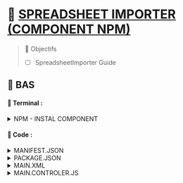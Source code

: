 # 🌸 [SPREADSHEET IMPORTER (COMPONENT NPM)](https://docs.spreadsheet-importer.com/pages/GettingStarted/)

> 🌺 Objectifs
>
> - [ ] SpreadsheetImporter Guide

## 🌸 BAS

#### 💮 **Terminal** :

<details>
    <summary>NPM - INSTAL COMPONENT</summary>

Aller dans la racine du projet, puis

        npm install ui5-cc-spreadsheetimporter@0.33.2

Le composant `ui5-cc-spreadsheetimporter` s'installera dans `node_modules`. Vérifier cependant que la version installer est la bonne dans le fichier `ui5.yaml`

```yaml
specVersion: "2.6"
type: module
metadata:
name: ui5-cc-spreadsheetimporter
resources:
configuration:
  paths:
  /thirdparty/customControl/spreadsheetImporter/v0_33_2/: ./dist/
```

</details>

#### 💮 **Code** :

<details>
    <summary>MANIFEST.JSON</summary>

Aller dans le `manifest.json` et ajouter `spreadsheetImporter` ainsi que `resourceRoots` :

```json
"sap.ui5": {
    "flexEnabled": false,
    "componentUsages": {
    "spreadsheetImporter": {
        "name": "cc.spreadsheetimporter.v0_33_2"
        }
    },
    "resourceRoots": {
        "cc.spreadsheetimporter.v0_33_2": "./thirdparty/customControl/spreadsheetImporter/v0_33_2"
        },
    },
    //...
}
```

</details>

<details>
    <summary>PACKAGE.JSON</summary>

Aller dans le `package.json` et ajouter `dependencies` :

```json
"dependencies": {
    "ui5-cc-spreadsheetimporter": "^0.33.2"
},
```

</details>

<details>
    <summary>MAIN.XML</summary>

Aller dans le `main.xml` et ajouter un bouton de test :

```xml
<m:Button
    text="Importer un fichier Excel"
    press="onOpenXUP" />
```

</details>

<details>
    <summary>MAIN.CONTROLER.JS</summary>

Aller dans le `main.controller.js` et ajouter un bouton de test :

```js
onOpenXUP: async function (oEvent) {
    this.getView().setBusyIndicatorDelay(0);
    this.getView().setBusy(true);
    this.spreadsheetUpload = await this.getView()
        .getController()
        .getOwnerComponent()
        .createComponent({
            usage: "spreadsheetImporter",
            async: true,
            componentData: {
                context: this,
                tableId: "tableOrder",
                columns: [
                    "Ebeln",
                    "Lifnr",
                    "Matnr",
                    "Charg",
                    "Vfdat",
                    "Menge",
                    "Meins",
                    "Nobob",
                    "Nopal",
                    "Nocha",
                ],
                spreadsheetFileName: "Delivery.xlsx",
                decimalSeparator: ".",
                readAllSheets: false,
                hidePreview: true,
                showBackendErrorMessages: true,
                batchSize: 300,
                sampleData: [
                    {
                        Ebeln: "4200000010",
                        Lifnr: "TO1200",
                        Matnr: "400000",
                        Charg: "A1123A01",
                        Vfdat: "20251205",
                        Menge: 219.6,
                        Meins: "KG",
                        Nobob: "A1123A012102",
                        Nopal: "210295",
                        Nocha: "100000",
                    },
                ],
            },
        });

    this.spreadsheetUpload.openSpreadsheetUploadDialog();
    this.getView().setBusy(false);
},
```

</details>
